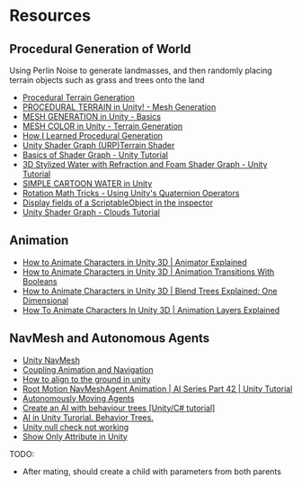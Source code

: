 # Resources

## Procedural Generation of World

Using Perlin Noise to generate landmasses, and then randomly placing terrain objects such as grass and trees onto the land

- [Procedural Terrain Generation](https://www.youtube.com/playlist?list=PLFt_AvWsXl0eBW2EiBtl_sxmDtSgZBxB3)
- [PROCEDURAL TERRAIN in Unity! - Mesh Generation](https://www.youtube.com/watch?v=64NblGkAabk)
- [MESH GENERATION in Unity - Basics](https://www.youtube.com/watch?v=eJEpeUH1EMg)
- [MESH COLOR in Unity - Terrain Generation](https://www.youtube.com/watch?v=lNyZ9K71Vhc)
- [How I Learned Procedural Generation](https://www.youtube.com/watch?v=XpG3YqUkCTY)
- [Unity Shader Graph (URP)Terrain Shader](https://www.youtube.com/watch?v=uJSxqr3a0cA)
- [Basics of Shader Graph - Unity Tutorial](https://www.youtube.com/watch?v=Ar9eIn4z6XE)
- [3D Stylized Water with Refraction and Foam Shader Graph - Unity Tutorial](https://www.youtube.com/watch?v=MHdDUqJHJxM)
- [SIMPLE CARTOON WATER in Unity](https://www.youtube.com/watch?v=Vg0L9aCRWPE)
- [Rotation Math Tricks - Using Unity's Quaternion Operators](https://www.youtube.com/watch?v=O4qPd5kdjgc)
- [Display fields of a ScriptableObject in the inspector](https://gist.github.com/tomkail/ba4136e6aa990f4dc94e0d39ec6a058c)
- [Unity Shader Graph - Clouds Tutorial](https://www.youtube.com/watch?v=xxhvUyvIH6s)

## Animation

- [How to Animate Characters in Unity 3D | Animator Explained](https://www.youtube.com/watch?v=vApG8aYD5aI)
- [How to Animate Characters in Unity 3D | Animation Transitions With Booleans](https://www.youtube.com/watch?v=FF6kezDQZ7s)
- [How to Animate Characters in Unity 3D | Blend Trees Explained: One Dimensional](https://www.youtube.com/watch?v=m8rGyoStfgQ)
- [How To Animate Characters In Unity 3D | Animation Layers Explained](https://www.youtube.com/watch?v=W0eRZGS6dhQ)

## NavMesh and Autonomous Agents

- [Unity NavMesh](https://learn.unity.com/tutorial/unity-navmesh?uv=2017.3)
- [Coupling Animation and Navigation](https://docs.unity3d.com/Manual/nav-CouplingAnimationAndNavigation.html)
- [How to align to the ground in unity](https://www.youtube.com/watch?v=KFUygjZKD8E)
- [Root Motion NavMeshAgent Animation | AI Series Part 42 | Unity Tutorial](https://www.youtube.com/watch?v=uAGjKxH4sDQ)
- [Autonomously Moving Agents](https://learn.unity.com/project/autonomously-moving-agents?uv=2021.3)
- [Create an AI with behaviour trees [Unity/C# tutorial]](https://www.youtube.com/watch?v=aR6wt5BlE-E)
- [AI in Unity Turorial. Behavior Trees.](https://www.youtube.com/watch?v=F-3nxJ2ANXg)
- [Unity null check not working](http://anja-haumann.de/unity-null-check-not-working/)
- [Show Only Attribute in Unity](https://discussions.unity.com/t/how-to-make-a-readonly-property-in-inspector/75448/4)

TODO:
- After mating, should create a child with parameters from both parents